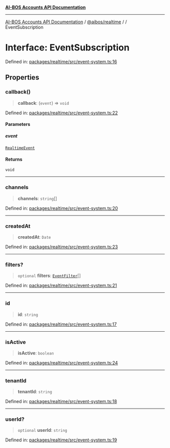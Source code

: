 [**AI-BOS Accounts API Documentation**](../../../README.md)

***

[AI-BOS Accounts API Documentation](../../../README.md) / [@aibos/realtime](../README.md) / [](../README.md) / EventSubscription

# Interface: EventSubscription

Defined in: [packages/realtime/src/event-system.ts:16](https://github.com/pohlai88/accounts/blob/48103fb36d28b2b9bfb33472b6de2f719773cde9/packages/realtime/src/event-system.ts#L16)

## Properties

### callback()

> **callback**: (`event`) => `void`

Defined in: [packages/realtime/src/event-system.ts:22](https://github.com/pohlai88/accounts/blob/48103fb36d28b2b9bfb33472b6de2f719773cde9/packages/realtime/src/event-system.ts#L22)

#### Parameters

##### event

[`RealtimeEvent`](RealtimeEvent.md)

#### Returns

`void`

***

### channels

> **channels**: `string`[]

Defined in: [packages/realtime/src/event-system.ts:20](https://github.com/pohlai88/accounts/blob/48103fb36d28b2b9bfb33472b6de2f719773cde9/packages/realtime/src/event-system.ts#L20)

***

### createdAt

> **createdAt**: `Date`

Defined in: [packages/realtime/src/event-system.ts:23](https://github.com/pohlai88/accounts/blob/48103fb36d28b2b9bfb33472b6de2f719773cde9/packages/realtime/src/event-system.ts#L23)

***

### filters?

> `optional` **filters**: [`EventFilter`](EventFilter.md)[]

Defined in: [packages/realtime/src/event-system.ts:21](https://github.com/pohlai88/accounts/blob/48103fb36d28b2b9bfb33472b6de2f719773cde9/packages/realtime/src/event-system.ts#L21)

***

### id

> **id**: `string`

Defined in: [packages/realtime/src/event-system.ts:17](https://github.com/pohlai88/accounts/blob/48103fb36d28b2b9bfb33472b6de2f719773cde9/packages/realtime/src/event-system.ts#L17)

***

### isActive

> **isActive**: `boolean`

Defined in: [packages/realtime/src/event-system.ts:24](https://github.com/pohlai88/accounts/blob/48103fb36d28b2b9bfb33472b6de2f719773cde9/packages/realtime/src/event-system.ts#L24)

***

### tenantId

> **tenantId**: `string`

Defined in: [packages/realtime/src/event-system.ts:18](https://github.com/pohlai88/accounts/blob/48103fb36d28b2b9bfb33472b6de2f719773cde9/packages/realtime/src/event-system.ts#L18)

***

### userId?

> `optional` **userId**: `string`

Defined in: [packages/realtime/src/event-system.ts:19](https://github.com/pohlai88/accounts/blob/48103fb36d28b2b9bfb33472b6de2f719773cde9/packages/realtime/src/event-system.ts#L19)
